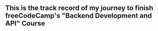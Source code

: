 ## This is the track record of my journey to finish freeCodeCamp's "Backend Development and API" Course